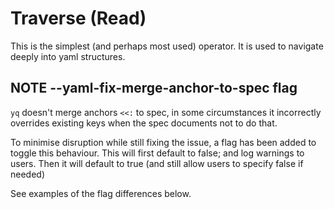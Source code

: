 # Traverse (Read)

This is the simplest (and perhaps most used) operator. It is used to navigate deeply into yaml structures.


## NOTE --yaml-fix-merge-anchor-to-spec flag
`yq` doesn't merge anchors `<<:` to spec, in some circumstances it incorrectly overrides existing keys when the spec documents not to do that.

To minimise disruption while still fixing the issue, a flag has been added to toggle this behaviour. This will first default to false; and log warnings to users. Then it will default to true (and still allow users to specify false if needed)

See examples of the flag differences below.

